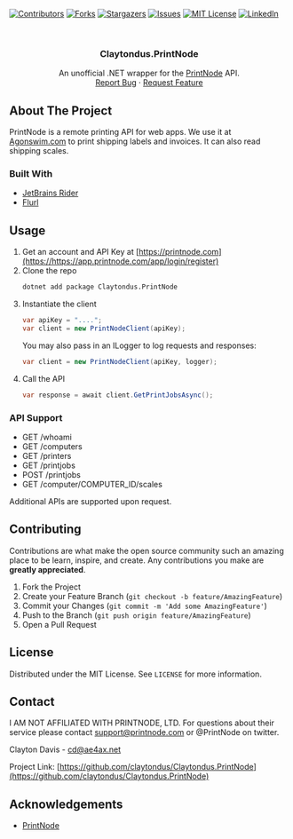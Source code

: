 
[![Contributors][contributors-shield]][contributors-url]
[![Forks][forks-shield]][forks-url]
[![Stargazers][stars-shield]][stars-url]
[![Issues][issues-shield]][issues-url]
[![MIT License][license-shield]][license-url]
[![LinkedIn][linkedin-shield]][linkedin-url]



<!-- PROJECT LOGO -->
<br />
<p align="center">
  <h3 align="center">Claytondus.PrintNode</h3>

  <p align="center">
    An unofficial .NET wrapper for the <a href="https://www.printnode.com">PrintNode</a> API.
    <br />
    <a href="https://github.com/claytondus/Claytondus.PrintNode/issues">Report Bug</a>
    ·
    <a href="https://github.com/claytondus/Claytondus.PrintNode/issues">Request Feature</a>
  </p>
</p>



<!-- ABOUT THE PROJECT -->
## About The Project

PrintNode is a remote printing API for web apps.  We use it at [Agonswim.com](https://www.agonswim.com) to print shipping labels and invoices.  It can also read shipping scales.

### Built With

* [JetBrains Rider](https://jetbrains.com/rider)
* [Flurl](https://flurl.dev)


## Usage

1. Get an account and API Key at [https://printnode.com](https://https://app.printnode.com/app/login/register)
2. Clone the repo
   ```sh
   dotnet add package Claytondus.PrintNode
   ```
3. Instantiate the client
   ```C#
   var apiKey = "....";
   var client = new PrintNodeClient(apiKey);
   ```
   You may also pass in an ILogger to log requests and responses:
   ```C#
   var client = new PrintNodeClient(apiKey, logger);
   ```
4. Call the API
   ```C#
   var response = await client.GetPrintJobsAsync();
   ```

### API Support
* GET /whoami
* GET /computers
* GET /printers
* GET /printjobs
* POST /printjobs
* GET /computer/COMPUTER_ID/scales

Additional APIs are supported upon request.



<!-- CONTRIBUTING -->
## Contributing

Contributions are what make the open source community such an amazing place to be learn, inspire, and create. Any contributions you make are **greatly appreciated**.

1. Fork the Project
2. Create your Feature Branch (`git checkout -b feature/AmazingFeature`)
3. Commit your Changes (`git commit -m 'Add some AmazingFeature'`)
4. Push to the Branch (`git push origin feature/AmazingFeature`)
5. Open a Pull Request



<!-- LICENSE -->
## License

Distributed under the MIT License. See `LICENSE` for more information.



<!-- CONTACT -->
## Contact

I AM NOT AFFILIATED WITH PRINTNODE, LTD.  For questions about their service please contact support@printnode.com or @PrintNode on twitter.

Clayton Davis - cd@ae4ax.net

Project Link: [https://github.com/claytondus/Claytondus.PrintNode](https://github.com/claytondus/Claytondus.PrintNode)



<!-- ACKNOWLEDGEMENTS -->
## Acknowledgements
* [PrintNode](https://printnode.com)



<!-- MARKDOWN LINKS & IMAGES -->
<!-- https://www.markdownguide.org/basic-syntax/#reference-style-links -->
[contributors-shield]: https://img.shields.io/github/contributors/claytondus/Claytondus.PrintNode.svg?style=for-the-badge
[contributors-url]: https://github.com/claytondus/Claytondus.PrintNode/graphs/contributors
[forks-shield]: https://img.shields.io/github/forks/claytondus/Claytondus.PrintNode.svg?style=for-the-badge
[forks-url]: https://github.com/claytondus/Claytondus.PrintNode/network/members
[stars-shield]: https://img.shields.io/github/stars/claytondus/Claytondus.PrintNode.svg?style=for-the-badge
[stars-url]: https://github.com/claytondus/Claytondus.PrintNode/stargazers
[issues-shield]: https://img.shields.io/github/issues/claytondus/Claytondus.PrintNode.svg?style=for-the-badge
[issues-url]: https://github.com/claytondus/Claytondus.PrintNode/issues
[license-shield]: https://img.shields.io/github/license/claytondus/Claytondus.PrintNode.svg?style=for-the-badge
[license-url]: https://github.com/claytondus/Claytondus.PrintNode/blob/master/LICENSE.txt
[linkedin-shield]: https://img.shields.io/badge/-LinkedIn-black.svg?style=for-the-badge&logo=linkedin&colorB=555
[linkedin-url]: https://linkedin.com/in/claytondus

